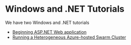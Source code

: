 # Windows and .NET Tutorials

We have two Windows and .NET tutorials

* [Beginning ASP.NET Web application](aspnet-web/README.md)
* [Running a Heterogeneous Azure-hosted Swarm Cluster](dotnet-linux-het/readme.md)
